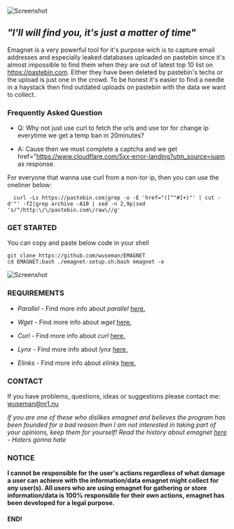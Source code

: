 ![Screenshot](https://nr1.nu/emagnet-banner.png)

## _"I'll will find you, it's just a matter of time"_

Emagnet is a very powerful tool for it's purpose wich is to capture email addresses and especially leaked databases uploaded on pastebin since it's almost impossible to find them when they are out of latest top 10 list on https://pastebin.com. Either they have been deleted by pastebin's techs or the upload is just one in the crowd. To be honest it's easier to find a needle in a haystack then find outdated uploads on pastebin with the data we want to collect.

### Frequently Asked Question

- Q: Why not just use curl to fetch the urls and use tor for change ip everytime we get a temp ban in 20minutes?

- A: Cause then we must complete a captcha and we get href="https://www.cloudflare.com/5xx-error-landing?utm_source=iuam as response. 

For everyone that wanna use curl from a non-tor ip, then you can use the oneliner below:

      curl -Ls https://pastebin.com|grep -o -E 'href="([^"#]+)"' | cut -d'"' -f2|grep archive -A10 | sed -n 2,9p|sed 's/^/http:\/\/pastebin.com\/raw\//g' 


### GET STARTED

  You can copy and paste below code in your shell 

    git clone https://github.com/wuseman/EMAGNET
    cd EMAGNET;bash ./emagnet-setup.sh;bash emagnet -e
    
 ![Screenshot](https://nr1.nu/emagnet-howto.gif)

### REQUIREMENTS

- _Parallel_ - Find more info about _parallel_ [here.](https://www.gnu.org/software/parallel/)

- _Wget_     - Find more info about _wget_ [here.](https://www.gnu.org/software/wget/)

- _Curl_    - Find more info about _curl_ [here.](https://github.com/curl/curl)

- _Lynx_     - Find more info about _lynx_ [here.](https://lynx.browser.org/)

- _Elinks_   - Find more info about _elinks_ [here.](http://elinks.or.cz/)

### CONTACT 

  If you have problems, questions, ideas or suggestions please contact me: wuseman@nr1.nu

_If you are one of these who dislikes emagnet and believes the program has been founded for a bad reason then I am not interested in taking part of your opinions, keep them
for yourself! Read the history about emagnet [here](https://github.com/wuseman/EMAGNET/wiki/About) - Haters gonna hate_

### NOTICE

**I cannot be responsible for the user's actions regardless of what damage a user can achieve with the information/data emagnet might collect for any user(s). All users who are 
using emagnet for gathering or store information/data is 100% responsible for their own actions, emagnet has been developed for a legal purpose.**

#### END!





